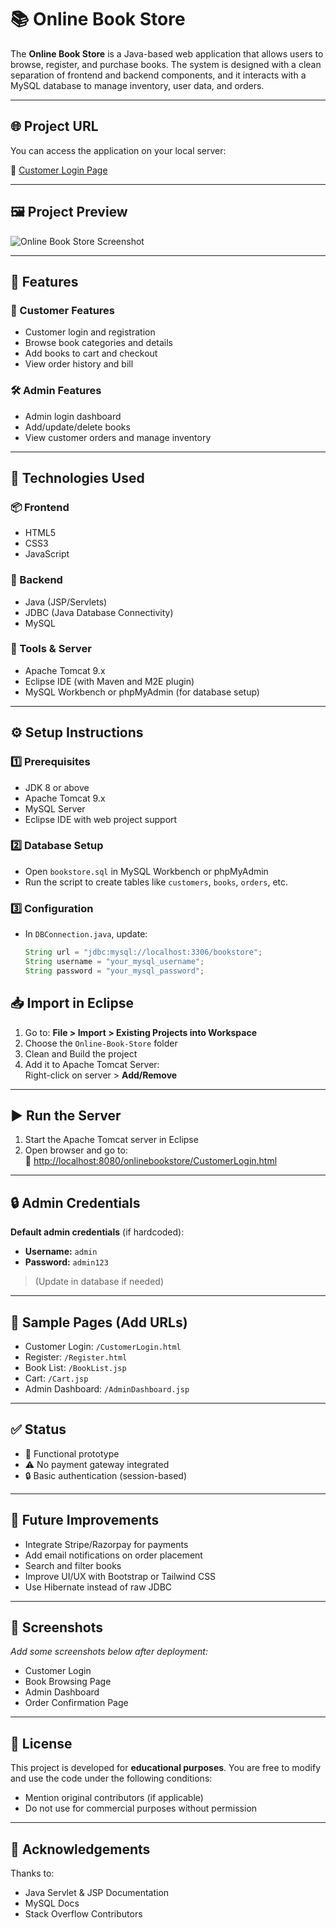 # 📚 Online Book Store

The **Online Book Store** is a Java-based web application that allows users to browse, register, and purchase books. The system is designed with a clean separation of frontend and backend components, and it interacts with a MySQL database to manage inventory, user data, and orders.

---

## 🌐 Project URL

You can access the application on your local server:

🔗 [Customer Login Page](http://localhost:8080/onlinebookstore/CustomerLogin.html)

---

## 🖼️ Project Preview

<!-- Add your image below -->
![Online Book Store Screenshot]([https://i.ibb.co/35qNmm6g/Photo.jpg](https://i.ibb.co/Wv0gk7MR/Screenshot-2025-05-14-130352.png))

---

## 📌 Features

### 👥 Customer Features
- Customer login and registration
- Browse book categories and details
- Add books to cart and checkout
- View order history and bill

### 🛠️ Admin Features
- Admin login dashboard
- Add/update/delete books
- View customer orders and manage inventory

---

## 🧰 Technologies Used

### 📦 Frontend
- HTML5
- CSS3
- JavaScript

### 🧠 Backend
- Java (JSP/Servlets)
- JDBC (Java Database Connectivity)
- MySQL

### 🔧 Tools & Server
- Apache Tomcat 9.x
- Eclipse IDE (with Maven and M2E plugin)
- MySQL Workbench or phpMyAdmin (for database setup)

---

## ⚙️ Setup Instructions

### 1️⃣ Prerequisites
- JDK 8 or above
- Apache Tomcat 9.x
- MySQL Server
- Eclipse IDE with web project support

### 2️⃣ Database Setup
- Open `bookstore.sql` in MySQL Workbench or phpMyAdmin
- Run the script to create tables like `customers`, `books`, `orders`, etc.

### 3️⃣ Configuration
- In `DBConnection.java`, update:
  ```java
  String url = "jdbc:mysql://localhost:3306/bookstore";
  String username = "your_mysql_username";
  String password = "your_mysql_password";

## 📥 Import in Eclipse

1. Go to: **File > Import > Existing Projects into Workspace**
2. Choose the `Online-Book-Store` folder
3. Clean and Build the project
4. Add it to Apache Tomcat Server:  
   Right-click on server > **Add/Remove**

---

## ▶️ Run the Server

1. Start the Apache Tomcat server in Eclipse
2. Open browser and go to:  
   🔗 [http://localhost:8080/onlinebookstore/CustomerLogin.html](http://localhost:8080/onlinebookstore/CustomerLogin.html)

---

## 🔒 Admin Credentials

**Default admin credentials** (if hardcoded):

- **Username:** `admin`  
- **Password:** `admin123`

> (Update in database if needed)

---

## 🛒 Sample Pages (Add URLs)

- Customer Login: `/CustomerLogin.html`
- Register: `/Register.html`
- Book List: `/BookList.jsp`
- Cart: `/Cart.jsp`
- Admin Dashboard: `/AdminDashboard.jsp`

---

## ✅ Status

- 📌 Functional prototype  
- ⚠️ No payment gateway integrated  
- 🔒 Basic authentication (session-based)

---

## 🚧 Future Improvements

- Integrate Stripe/Razorpay for payments
- Add email notifications on order placement
- Search and filter books
- Improve UI/UX with Bootstrap or Tailwind CSS
- Use Hibernate instead of raw JDBC

---

## 📸 Screenshots

_Add some screenshots below after deployment:_

- Customer Login  
- Book Browsing Page  
- Admin Dashboard  
- Order Confirmation Page

---

## 📄 License

This project is developed for **educational purposes**. You are free to modify and use the code under the following conditions:

- Mention original contributors (if applicable)
- Do not use for commercial purposes without permission

---

## 🙌 Acknowledgements

Thanks to:

- Java Servlet & JSP Documentation  
- MySQL Docs  
- Stack Overflow Contributors
